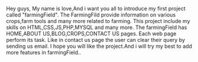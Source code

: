 Hey guys, My name is love,And i want you all to introduce my first project called "farmingField". 
The FarmingFild provide information on various crops,farm tools and many more related to farming.
This project include my skills on HTML,CSS,JS,PHP,MYSQL and many more.
The farmingField has HOME,ABOUT US,BLOG,CROPS,CONTACT US pages. Each web page perform its task.
Like in contact us page the user can clear their query by sending us email.
I hope you will like the project.And i will try my best to add more features in farmingField..
